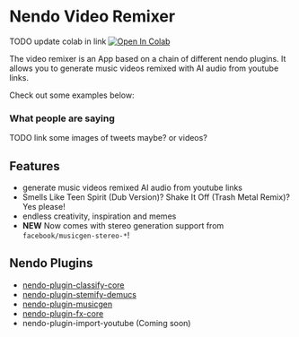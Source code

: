 # Nendo Video Remixer


TODO update colab in link
<a target="_blank" href="https://colab.research.google.com/github/GoogleCloudPlatform/vertex-ai-samples/blob/main/notebooks/official/model_monitoring/model_monitoring.ipynb">
  <img src="https://colab.research.google.com/assets/colab-badge.svg" alt="Open In Colab"/>
</a>

The video remixer is an App based on a chain of different nendo plugins. 
It allows you to generate music videos remixed with AI audio from youtube links.

Check out some examples below:



### What people are saying

TODO link some images of tweets maybe? or videos?

## Features

- generate music videos remixed AI audio from youtube links
- Smells Like Teen Spirit (Dub Version)? Shake It Off (Trash Metal Remix)? Yes please!
- endless creativity, inspiration and memes
- **NEW** Now comes with stereo generation support from `facebook/musicgen-stereo-*`!


## Nendo Plugins

- [nendo-plugin-classify-core](https://github.com/okio-ai/nendo_plugin_classify_core)
- [nendo-plugin-stemify-demucs](https://github.com/okio-ai/nendo_plugin_stemify_demucs)
- [nendo-plugin-musicgen](https://github.com/okio-ai/nendo_plugin_musicgen)
- [nendo-plugin-fx-core](https://github.com/okio-ai/nendo_plugin_fx_core)
- nendo-plugin-import-youtube (Coming soon)


